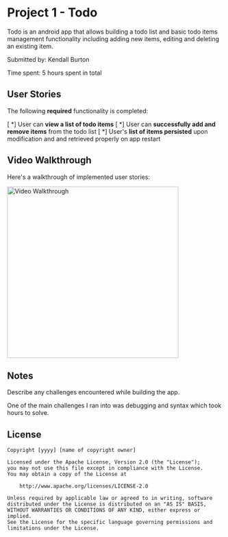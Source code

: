 # Project 1 - Todo

Todo is an android app that allows building a todo list and basic todo items management functionality including adding new items, editing and deleting an existing item.

Submitted by: Kendall Burton

Time spent: 5 hours spent in total

## User Stories

The following **required** functionality is completed:

[ *] User can **view a list of todo items**
[ *] User can **successfully add and remove items** from the todo list
[ *] User's **list of items persisted** upon modification and and retrieved properly on app restart

## Video Walkthrough

Here's a walkthrough of implemented user stories:

<img src='https://github.com/KendallBurton/Todo/blob/main/Simpletodo.gif' title='Video Walkthrough' width='400' alt='Video Walkthrough' />



## Notes

Describe any challenges encountered while building the app.

One of the main challenges I ran into was debugging and syntax which took hours to solve.

## License

    Copyright [yyyy] [name of copyright owner]

    Licensed under the Apache License, Version 2.0 (the "License");
    you may not use this file except in compliance with the License.
    You may obtain a copy of the License at

        http://www.apache.org/licenses/LICENSE-2.0

    Unless required by applicable law or agreed to in writing, software
    distributed under the License is distributed on an "AS IS" BASIS,
    WITHOUT WARRANTIES OR CONDITIONS OF ANY KIND, either express or implied.
    See the License for the specific language governing permissions and
    limitations under the License.
